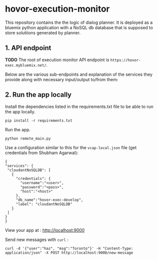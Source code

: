 
# hovor-execution-monitor

This repository contains the the logic of dialog planner. It is deployed as a bluemix python application with a NoSQL db database that is supposed to store solutiions generated by planner.

## 1. API endpoint

**TODO**
The root of execution monitor API endpoint is `https://hovor-exec.mybluemix.net/`.

Below are the various sub-endpoints and explanation of the services they provide along with necessary input/output to/from them:

## 2. Run the app locally

Install the dependencies listed in the requirements.txt file to be able to run the app locally.

  ```
pip install -r requirements.txt
  ```


Run the app.
  ```
python remote_main.py
  ```

Use a configuration similar to this for the `vcap-local.json` file (get credentials from Shubham Agarwal):

  ```
{
 "services": {
   "cloudantNoSQLDB": [
     {
       "credentials": {
         "username":"<user>",
         "password":"<pass>",
         "host":"<host>"
       },
       "db_name":"hovor-exec-develop",
       "label": "cloudantNoSQLDB"
     }
   ]
 }
}
  ```


View your app at : [http://localhost:9000](http://localhost:9000)

Send new messages with `curl` :
  ```
curl -d '{"user":"haz", "msg":"Toronto"}' -H "Content-Type: application/json" -X POST http://localhost:9000/new-message
  ```
